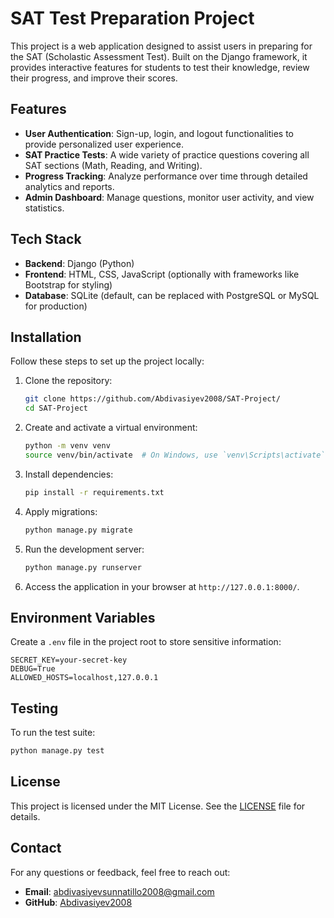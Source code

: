 # SAT Test Preparation Project

This project is a web application designed to assist users in preparing for the SAT (Scholastic Assessment Test). Built on the Django framework, it provides interactive features for students to test their knowledge, review their progress, and improve their scores.

## Features

- **User Authentication**: Sign-up, login, and logout functionalities to provide personalized user experience.
- **SAT Practice Tests**: A wide variety of practice questions covering all SAT sections (Math, Reading, and Writing).
- **Progress Tracking**: Analyze performance over time through detailed analytics and reports.
- **Admin Dashboard**: Manage questions, monitor user activity, and view statistics.

## Tech Stack

- **Backend**: Django (Python)
- **Frontend**: HTML, CSS, JavaScript (optionally with frameworks like Bootstrap for styling)
- **Database**: SQLite (default, can be replaced with PostgreSQL or MySQL for production)

## Installation

Follow these steps to set up the project locally:

1. Clone the repository:
   ```bash
   git clone https://github.com/Abdivasiyev2008/SAT-Project/
   cd SAT-Project
   ```

2. Create and activate a virtual environment:
   ```bash
   python -m venv venv
   source venv/bin/activate  # On Windows, use `venv\Scripts\activate`
   ```

3. Install dependencies:
   ```bash
   pip install -r requirements.txt
   ```

4. Apply migrations:
   ```bash
   python manage.py migrate
   ```

5. Run the development server:
   ```bash
   python manage.py runserver
   ```

6. Access the application in your browser at `http://127.0.0.1:8000/`.

## Environment Variables

Create a `.env` file in the project root to store sensitive information:

```
SECRET_KEY=your-secret-key
DEBUG=True
ALLOWED_HOSTS=localhost,127.0.0.1
```

## Testing

To run the test suite:
```bash
python manage.py test
```

## License

This project is licensed under the MIT License. See the [LICENSE](LICENSE) file for details.

## Contact

For any questions or feedback, feel free to reach out:
- **Email**: abdivasiyevsunnatillo2008@gmail.com
- **GitHub**: [Abdivasiyev2008](https://github.com/Abdivasiyev2008)

